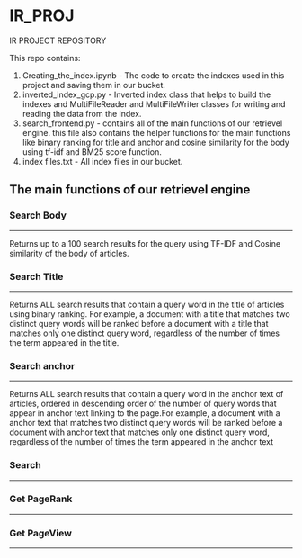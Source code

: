 # IR_PROJ
IR PROJECT REPOSITORY

This repo contains:
1. Creating_the_index.ipynb - The code to create the indexes used in this project and saving them in our bucket.
2. inverted_index_gcp.py - Inverted index class that helps to build the indexes and MultiFileReader and MultiFileWriter classes for writing and reading the data from the index.
3. search_frontend.py - contains all of the main functions of our retrievel engine. this file also contains the helper functions for the main functions like binary ranking for title and anchor and cosine similarity for the body using tf-idf and BM25 score function.
4. index files.txt - All index files in our bucket.

## The main functions of our retrievel engine

### Search Body
--------------------------------
Returns up to a 100 search results for the query using TF-IDF and Cosine similarity of the body of articles.

### Search Title
--------------------------------
Returns ALL search results that contain a query word
in the title of articles using binary ranking. For example, a document 
with a title that matches two distinct query words will be ranked before a 
document with a title that matches only one distinct query word, 
regardless of the number of times the term appeared in the title.

### Search anchor
--------------------------------
Returns ALL search results that contain a query word
in the anchor text of articles, ordered in descending order of the
number of query words that appear in anchor text linking to the page.For example, 
a document with a anchor text that matches two distinct query words will 
be ranked before a document with anchor text that matches only one 
distinct query word, regardless of the number of times the term appeared 
in the anchor text

### Search
--------------------------------


### Get PageRank
--------------------------------


### Get PageView
--------------------------------
